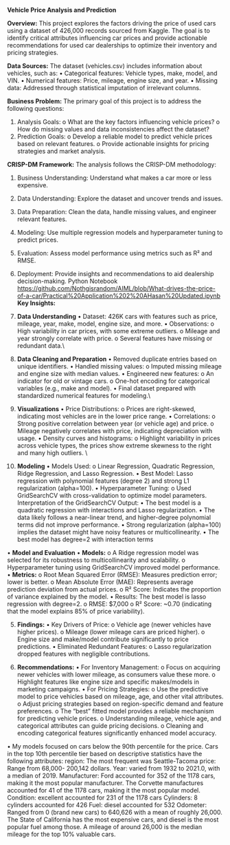**Vehicle Price Analysis and Prediction**

**Overview:**
This project explores the factors driving the price of used cars using a dataset of 426,000 records sourced from Kaggle. 
The goal is to identify critical attributes influencing car prices and provide actionable recommendations for used car dealerships to optimize their inventory and pricing strategies. 

**Data Sources:**
The dataset (vehicles.csv) includes information about vehicles, such as:
•	Categorical features: Vehicle types, make, model, and VIN.
•	Numerical features: Price, mileage, engine size, and year.
•	Missing data: Addressed through statistical imputation of irrelevant columns.

**Business Problem:**
The primary goal of this project is to address the following questions:
1.	Analysis Goals:
o	What are the key factors influencing vehicle prices?
o	How do missing values and data inconsistencies affect the dataset?
2.	Prediction Goals:
o	Develop a reliable model to predict vehicle prices based on relevant features.
o	Provide actionable insights for pricing strategies and market analysis.

**CRISP-DM Framework:**
The analysis follows the CRISP-DM methodology:
1.	Business Understanding: Understand what makes a car more or less expensive.
2.	Data Understanding: Explore the dataset and uncover trends and issues.
3.	Data Preparation: Clean the data, handle missing values, and engineer relevant features.
4.	Modeling: Use multiple regression models and hyperparameter tuning to predict prices.
5.	Evaluation: Assess model performance using metrics such as R² and RMSE.
6.	Deployment: Provide insights and recommendations to aid dealership decision-making.
Python Notebook https://github.com/Nothgisrandom/AIML/blob/What-drives-the-price-of-a-car/Practical%20Application%202%20AHasan%20Updated.ipynb
\
**Key Insights:**
1. **Data Understanding**
•	Dataset: 426K cars with features such as price, mileage, year, make, model, engine size, and more.
•	Observations:
o	High variability in car prices, with some extreme outliers.
o	Mileage and year strongly correlate with price.
o	Several features have missing or redundant data.\

2. **Data Cleaning and Preparation**
•	Removed duplicate entries based on unique identifiers.
•	Handled missing values:
o	Imputed missing mileage and engine size with median values.
•	Engineered new features:
o	An indicator for old or vintage cars. 
o	One-hot encoding for categorical variables (e.g., make and model).
•	Final dataset prepared with standardized numerical features for modeling.\

3. **Visualizations**
•	Price Distributions:
o	Prices are right-skewed, indicating most vehicles are in the lower price range.
•	Correlations:
o	Strong positive correlation between year (or vehicle age) and price.
o	Mileage negatively correlates with price, indicating depreciation with usage.
•	Density curves and histograms:
o	Highlight variability in prices across vehicle types, the prices show extreme skewness to the right and many high outliers. \

5. **Modeling**
•	Models Used:
o	Linear Regression, Quadratic Regression, Ridge Regression, and Lasso Regression.
•	Best Model: Lasso regression with polynomial features (degree 2) and strong L1 regularization (alpha=100).
•	Hyperparameter Tuning:
o	Used GridSearchCV with cross-validation to optimize model parameters.
Interpretation of the GridSearchCV Output:
•	The best model is a quadratic regression with interactions and Lasso regularization.
•	The data likely follows a near-linear trend, and higher-degree polynomial terms did not improve performance.
•	Strong regularization (alpha=100) implies the dataset might have noisy features or multicollinearity.
•	The best model has degree=2 with interaction terms

•	**Model and Evaluation**
•	**Models:**
o	A Ridge regression model was selected for its robustness to multicollinearity and scalability.
o	Hyperparameter tuning using GridSearchCV improved model performance.
•	**Metrics:**
o	Root Mean Squared Error (RMSE): Measures prediction error; lower is better.
o	Mean Absolute Error (MAE): Represents average prediction deviation from actual prices.
o	R² Score: Indicates the proportion of variance explained by the model.
•	Results: The best model is lasso regression with degree=2.
o	RMSE: $7,000
o	R² Score: ~0.70 (indicating that the model explains 85% of price variability).

5. **Findings:**
•	Key Drivers of Price:
o	Vehicle age (newer vehicles have higher prices).
o	Mileage (lower mileage cars are priced higher).
o	Engine size and make/model contribute significantly to price predictions.
•	Eliminated Redundant Features:
o	Lasso regularization dropped features with negligible contributions.

6. **Recommendations:**
•	For Inventory Management:
o	Focus on acquiring newer vehicles with lower mileage, as consumers value these more.
o	Highlight features like engine size and specific makes/models in marketing campaigns.
•	For Pricing Strategies:
o	Use the predictive model to price vehicles based on mileage, age, and other vital attributes.
o	Adjust pricing strategies based on region-specific demand and feature preferences.
o	The “best” fitted model provides a reliable mechanism for predicting vehicle prices.
o	Understanding mileage, vehicle age, and categorical attributes can guide pricing decisions.
o	Cleaning and encoding categorical features significantly enhanced model accuracy.

•	My models focused on cars below the 90th percentile for the price. Cars in the top 10th percentile tier based on descriptive statistics have the following attributes: 
region: The most frequent was Seattle-Tacoma
price: Range from 68,000- 200,142 dollars.
Year: varied from 1932 to 2021.0, with a median of 2019.
Manufacturer: Ford accounted for 352 of the 1178 cars, making it the most popular manufacturer. The Corvette manufactures accounted for 41 of the 1178 cars, making it the most popular model.
Condition: excellent accounted for 231 of the 1178 cars
Cylinders: 8 cylinders accounted for 426
Fuel: diesel accounted for 532
Odometer: Ranged from 0 (brand new cars) to 640,626 with a mean of roughly 26,000.
The State of California has the most expensive cars, and diesel is the most popular fuel among those.
A mileage of around 26,000 is the median mileage for the top 10% valuable cars.
 






